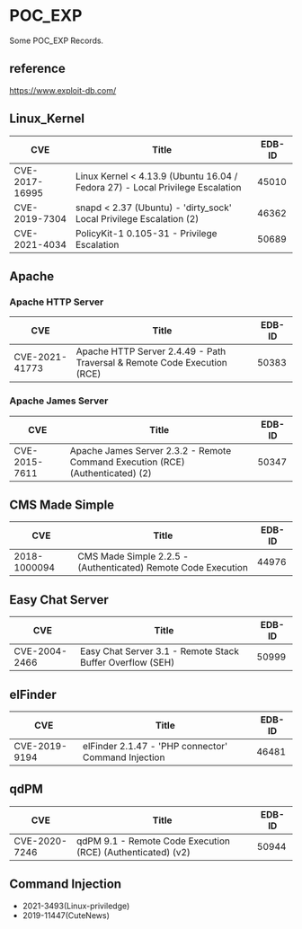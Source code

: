 # POC_EXP

Some POC_EXP Records.

## reference

<https://www.exploit-db.com/>

## Linux_Kernel

|CVE|Title|EDB-ID|
|---|-----|------|
|CVE-2017-16995|Linux Kernel < 4.13.9 (Ubuntu 16.04 / Fedora 27) - Local Privilege Escalation|45010|
|CVE-2019-7304|snapd < 2.37 (Ubuntu) - 'dirty_sock' Local Privilege Escalation (2)|46362|
|CVE-2021-4034|PolicyKit-1 0.105-31 - Privilege Escalation|50689|

## Apache

### Apache HTTP Server

|CVE|Title|EDB-ID|
|---|-----|------|
|CVE-2021-41773|Apache HTTP Server 2.4.49 - Path Traversal & Remote Code Execution (RCE)|50383|

### Apache James Server

|CVE|Title|EDB-ID|
|---|-----|------|
|CVE-2015-7611|Apache James Server 2.3.2 - Remote Command Execution (RCE) (Authenticated) (2)|50347|

## CMS Made Simple

|CVE|Title|EDB-ID|
|---|-----|------|
|2018-1000094|CMS Made Simple 2.2.5 - (Authenticated) Remote Code Execution|44976|

## Easy Chat Server

|CVE|Title|EDB-ID|
|---|-----|------|
|CVE-2004-2466|Easy Chat Server 3.1 - Remote Stack Buffer Overflow (SEH)|50999|

## elFinder

|CVE|Title|EDB-ID|
|---|-----|------|
|CVE-2019-9194|elFinder 2.1.47 - 'PHP connector' Command Injection|46481|

## qdPM

|CVE|Title|EDB-ID|
|---|-----|------|
|CVE-2020-7246|qdPM 9.1 - Remote Code Execution (RCE) (Authenticated) (v2)|50944|

## Command Injection

- 2021-3493(Linux-priviledge)
- 2019-11447(CuteNews)
